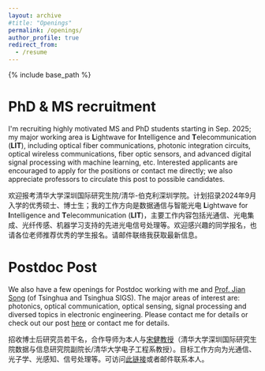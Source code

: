 ```yaml
---
layout: archive
#title: "Openings"
permalink: /openings/
author_profile: true
redirect_from:
  - /resume
---
```


{% include base_path %}

# PhD & MS recruitment
I'm recruiting highly motivated MS and PhD students starting in Sep. 2025; my major working area is **L**ightwave for **I**ntelligence and **T**elecommunication (**LIT**), including optical fiber communications, photonic integration circuits, optical wireless communications, fiber optic sensors, and advanced digital signal processing with machine learning, etc. Interested applicants are encouraged to apply for the positions or contact me directly; we also appreciate professors to circulate this post to possible candidates. 

欢迎报考清华大学深圳国际研究生院/清华-伯克利深圳学院。计划招录2024年9月入学的优秀硕士、博士生；我的工作方向是数据通信与智能光电 **L**ightwave for **I**ntelligence and **T**elecommunication (**LIT**)，主要工作内容包括光通信、光电集成、光纤传感、机器学习支持的先进光电信号处理等。欢迎感兴趣的同学报名，也请各位老师推荐优秀的学生报名。请邮件联络我获取最新信息。

# Postdoc Post
We also  have a few openings for Postdoc working with me and [Prof. Jian Song](https://www.sigs.tsinghua.edu.cn/sj_6973/main.htm) (of Tsinghua and Tsinghua SIGS). The major areas of interest are: photonics, optical communication, optical sensing, signal processing and diversed topics in electronic engineering. Please contact me for details or check out our post [here](https://www.gaoxiaojob.com/job/detail/569737.html) or contact me for details.

招收博士后研究员若干名，合作导师为本人与[宋健教授](https://www.sigs.tsinghua.edu.cn/sj_6973/main.htm)（清华大学深圳国际研究生院数据与信息研究院副院长/清华大学电子工程系教授）。目标工作方向为光通信、光子学、光感知、信号处理等。可访问[此链接](https://www.gaoxiaojob.com/job/detail/569737.html)或者邮件联系本人。

<!-- Publications
======
  <ul>{% for post in site.publications %}
    {% include archive-single-cv.html %}
  {% endfor %}</ul>
  
Talks
======

  
Teaching
======
  <ul>{% for post in site.teaching %}
    {% include archive-single-cv.html %}
  {% endfor %}</ul>
  
Service and membership
====== -->

